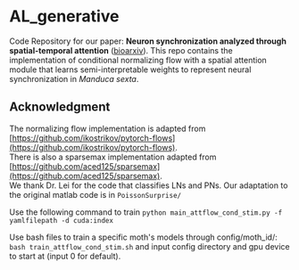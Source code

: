# AL_generative

Code Repository for our paper: **Neuron synchronization analyzed through spatial-temporal attention** ([bioarxiv]()). This repo contains the implementation of conditional normalizing flow with a spatial attention module that learns semi-interpretable weights to represent neural synchronization in *Manduca sexta*. 

## Acknowledgment
The normalizing flow implementation is adapted from [https://github.com/ikostrikov/pytorch-flows](https://github.com/ikostrikov/pytorch-flows).           
There is also a sparsemax implementation adapted from [https://github.com/aced125/sparsemax](https://github.com/aced125/sparsemax).         
We thank Dr. Lei for the code that classifies LNs and PNs. Our adaptation to the original matlab code is in ```PoissonSurprise/```         

Use the following command to train ```python main_attflow_cond_stim.py -f yamlfilepath -d cuda:index```

Use bash files to train a specific moth's models through config/moth_id/: ```bash train_attflow_cond_stim.sh``` and input config directory and gpu device to start at (input 0 for default).
